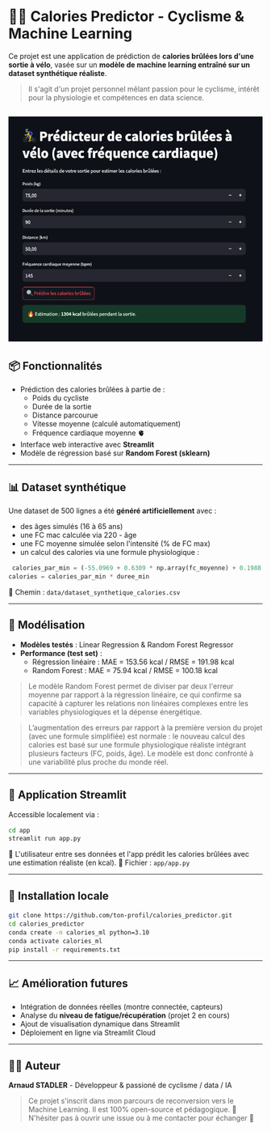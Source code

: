 # 🚴‍♂️ Calories Predictor - Cyclisme & Machine Learning
Ce projet est une application de prédiction de **calories brûlées lors d'une sortie à vélo**, vasée sur un **modèle de machine learning entraîné sur un dataset synthétique réaliste**.
> Il s'agit d'un projet personnel mêlant passion pour le cyclisme, intérêt pour la physiologie et compétences en data science.

![App calories predictor](images/Capture%20d’écran%202025-03-29%20à%2019.23.52.png)
---

## 📦 Fonctionnalités
- Prédiction des calories brûlées à partie de :
  - Poids du cycliste
  - Durée de la sortie
  - Distance parcourue
  - Vitesse moyenne (calculé automatiquement)
  - Fréquence cardiaque moyenne 🫀
- Interface web interactive avec **Streamlit**
- Modèle de régression basé sur **Random Forest (sklearn)**

---

## 📊 Dataset synthétique
Une dataset de 500 lignes a été **généré artificiellement** avec :
- des âges simulés (16 à 65 ans)
- une FC mac calculée via 220 - âge
- une FC moyenne simulée selon l'intensité (% de FC max)
- un calcul des calories via une formule physiologique :
```python
 calories_par_min = (-55.0969 + 0.6309 * np.array(fc_moyenne) + 0.1988 * poids + 0.2017 * ages) / 4.184
calories = calories_par_min * duree_min
```
📁 Chemin : `data/dataset_synthetique_calories.csv`

---

## 🧠 Modélisation

- **Modèles testés** : Linear Regression & Random Forest Regressor
- **Performance (test set)** :
  - Régression linéaire : MAE = 153.56 kcal / RMSE = 191.98 kcal
  - Random Forest : MAE = 75.94 kcal / RMSE = 100.18 kcal

> Le modèle Random Forest permet de diviser par deux l'erreur moyenne par rapport à la régression linéaire, ce qui confirme sa capacité à capturer les relations non linéaires complexes entre les variables physiologiques et la dépense énergétique.

> L’augmentation des erreurs par rapport à la première version du projet (avec une formule simplifiée) est normale : le nouveau calcul des calories est basé sur une formule physiologique réaliste intégrant plusieurs facteurs (FC, poids, âge). Le modèle est donc confronté à une variabilité plus proche du monde réel.

---

## 🚀 Application Streamlit
Accessible localement via :
```bash
cd app
streamlit run app.py
```
📄 L'utilisateur entre ses données et l'app prédit les calories brûlées avec une estimation réaliste (en kcal).
📁 Fichier : `app/app.py`

---

## 🔧 Installation locale
```bash
git clone https://github.com/ton-profil/calories_predictor.git
cd calories_predictor
conda create -n calories_ml python=3.10
conda activate calories_ml
pip install -r requirements.txt
```

---

## 📈 Amélioration futures
- Intégration de données réelles (montre connectée, capteurs)
- Analyse du **niveau de fatigue/récupération** (projet 2 en cours)
- Ajout de visualisation dynamique dans Streamlit
- Déploiement en ligne via Streamlit Cloud

---

## 👨‍💻 Auteur
**Arnaud STADLER** - Développeur & passioné de cyclisme / data / IA
> Ce projet s'inscrit dans mon parcours de reconversion vers le Machine Learning. Il est 100% open-source et pédagogique.
💬 N'hésiter pas à ouvrir une issue ou à me contacter pour échanger 🚀
